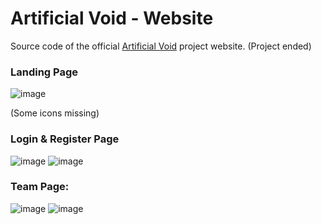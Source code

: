 # Artificial Void - Website
Source code of the official [Artificial Void](https://artificialvoid.com) project website. (Project ended)

### Landing Page
![image](https://github.com/user-attachments/assets/50b84065-0b73-44b1-835b-7de700ad8996)

(Some icons missing)
### Login & Register Page
![image](https://github.com/user-attachments/assets/fc560355-fbc6-4438-b0d8-5edac1c35bc1)
![image](https://github.com/user-attachments/assets/9858064b-498c-4f6b-8950-192f2b882404)

### Team Page:
![image](https://github.com/user-attachments/assets/359a9b0b-64bb-4bc0-b87a-acb091c99568)
![image](https://github.com/user-attachments/assets/e80f1c9d-092c-4cd1-936f-d967156b3153)
